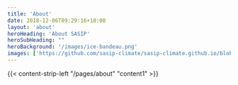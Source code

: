 ```yaml
---
title: 'About'
date: 2018-12-06T09:29:16+10:00
layout: 'about'
heroHeading: 'About SASIP'
heroSubHeading: ""
heroBackground: '/images/ice-bandeau.png'
images: ['https://github.com/sasip-climate/sasip-climate.github.io/blob/master/static/images/ice.jpg']
---
```


<div>
{{< content-strip-left "/pages/about" "content1" >}}
</div>

